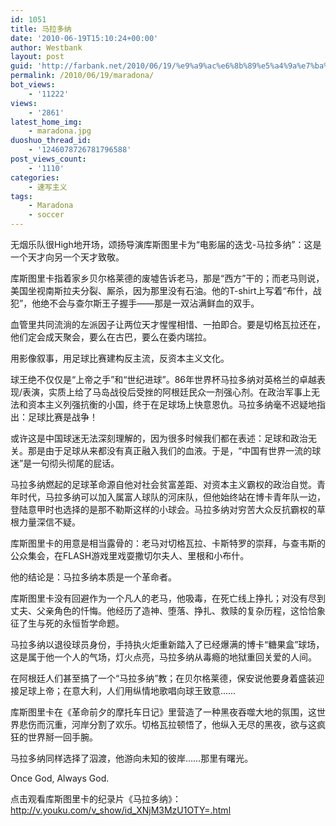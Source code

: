 ```yaml
---
id: 1051
title: 马拉多纳
date: '2010-06-19T15:10:24+00:00'
author: Westbank
layout: post
guid: 'http://farbank.net/2010/06/19/%e9%a9%ac%e6%8b%89%e5%a4%9a%e7%ba%b3/'
permalink: /2010/06/19/maradona/
bot_views:
    - '11222'
views:
    - '2861'
latest_home_img:
    - maradona.jpg
duoshuo_thread_id:
    - '1246078726781796588'
post_views_count:
    - '1110'
categories:
    - 速写主义
tags:
    - Maradona
    - soccer
---
```


无烟乐队很High地开场，颂扬导演库斯图里卡为“电影届的迭戈-马拉多纳”：这是一个天才向另一个天才致敬。

库斯图里卡指着家乡贝尔格莱德的废墟告诉老马，那是“西方”干的；而老马则说，美国坐视南斯拉夫分裂、厮杀，因为那里没有石油。他的T-shirt上写着“布什，战犯”，他绝不会与查尔斯王子握手——那是一双沾满鲜血的双手。

血管里共同流淌的左派因子让两位天才惺惺相惜、一拍即合。要是切格瓦拉还在，他们定会成天聚会，要么在古巴，要么在委内瑞拉。

用影像叙事，用足球比赛建构反主流，反资本主义文化。

球王绝不仅仅是“上帝之手”和“世纪进球”。86年世界杯马拉多纳对英格兰的卓越表现/表演，实质上给了马岛战役后受挫的阿根廷民众一剂强心剂。在政治军事上无法和资本主义列强抗衡的小国，终于在足球场上快意恩仇。马拉多纳毫不迟疑地指出：足球比赛是战争！

或许这是中国球迷无法深刻理解的，因为很多时候我们都在表述：足球和政治无关。那是由于足球从来都没有真正融入我们的血液。于是，“中国有世界一流的球迷”是一句彻头彻尾的屁话。

马拉多纳燃起的足球革命源自他对社会贫富差距、对资本主义霸权的政治自觉。青年时代，马拉多纳可以加入属富人球队的河床队，但他始终站在博卡青年队一边，登陆意甲时也选择的是那不勒斯这样的小球会。马拉多纳对穷苦大众反抗霸权的草根力量深信不疑。

库斯图里卡的用意是相当露骨的：老马对切格瓦拉、卡斯特罗的崇拜，与查韦斯的公众集会，在FLASH游戏里戏耍撒切尔夫人、里根和小布什。

他的结论是：马拉多纳本质是一个革命者。

库斯图里卡没有回避作为一个凡人的老马，他吸毒，在死亡线上挣扎；对没有尽到丈夫、父亲角色的忏悔。他经历了造神、堕落、挣扎、救赎的复杂历程，这恰恰象征了生与死的永恒哲学命题。

马拉多纳以退役球员身份，手持执火炬重新踏入了已经爆满的博卡“糖果盒”球场，这是属于他一个人的气场，灯火点亮，马拉多纳从毒瘾的地狱重回关爱的人间。

在阿根廷人们甚至搞了一个“马拉多纳”教；在贝尔格莱德，保安说他要身着盛装迎接足球上帝；在意大利，人们用纵情地歌唱向球王致意……

库斯图里卡在《革命前夕的摩托车日记》里营造了一种黑夜吞噬大地的氛围，这世界悲伤而沉重，河岸分割了欢乐。切格瓦拉顿悟了，他纵入无尽的黑夜，欲与这疯狂的世界掰一回手腕。

马拉多纳同样选择了泅渡，他游向未知的彼岸……那里有曙光。

Once God, Always God.

点击观看库斯图里卡的纪录片《马拉多纳》：http://v.youku.com/v_show/id_XNjM3MzU1OTY=.html
